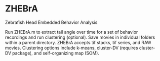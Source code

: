# ZHEBrA
 Zebrafish Head Embedded Behavior Analysis

Run ZHEBrA.m to extract tail angle over time for a set of behavior recordings and run clustering (optional).
Save movies in individual folders within a parent directory. ZHEBrA accepts tif stacks, tif series, and RAW movies.
Clustering options include k-means, cluster-DV (requires cluster-DV package), and self-organizing map (SOM).
